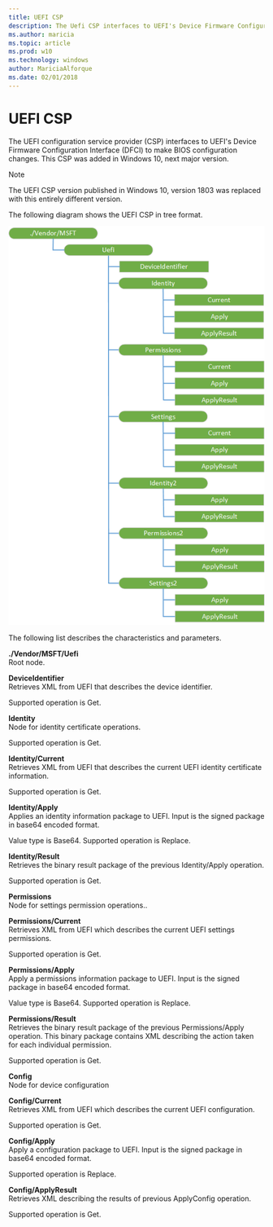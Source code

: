 ```yaml
---
title: UEFI CSP
description: The Uefi CSP interfaces to UEFI's Device Firmware Configuration Interface (DFCI) to make BIOS configuration changes.
ms.author: maricia
ms.topic: article
ms.prod: w10
ms.technology: windows
author: MariciaAlforque
ms.date: 02/01/2018
---
```


# UEFI CSP


The UEFI configuration service provider (CSP) interfaces to UEFI's Device Firmware Configuration Interface (DFCI) to make BIOS configuration changes. This CSP was added in Windows 10, next major version.

> [!Note]  
> The UEFI CSP version published in Windows 10, version 1803 was replaced with this entirely different version.

The following diagram shows the UEFI CSP in tree format.

![Uefi CSP diagram](images/provisioning-csp-uefi.png)

The following list describes the characteristics and parameters.

<a href="" id="uefi"></a>**./Vendor/MSFT/Uefi**  
Root node.

<a href="" id="deviceidentifier"></a>**DeviceIdentifier**  
Retrieves XML from UEFI that describes the device identifier.

Supported operation is Get.

<a href="" id="identity"></a>**Identity**  
Node for identity certificate operations.

Supported operation is Get.

<a href="" id="identity-current"></a>**Identity/Current**  
Retrieves XML from UEFI that describes the current UEFI identity certificate information.

Supported operation is Get.

<a href="" id="identity-apply"></a>**Identity/Apply**  
Applies an identity information package to UEFI. Input is the signed package in base64 encoded format.

Value type is Base64. Supported operation is Replace.

<a href="" id="identity-result"></a>**Identity/Result**  
Retrieves the binary result package of the previous Identity/Apply operation.

Supported operation is Get.

<a href="" id="permissions"></a>**Permissions**  
Node for settings permission operations..

<a href="" id="permissions-current"></a>**Permissions/Current**  
Retrieves XML from UEFI which describes the current UEFI settings permissions.

Supported operation is Get.

<a href="" id="permissions-apply"></a>**Permissions/Apply**  
Apply a permissions information package to UEFI. Input is the signed package in base64 encoded format.

Value type is Base64. Supported operation is Replace.

<a href="" id="permissions-result"></a>**Permissions/Result**  
Retrieves the binary result package of the previous Permissions/Apply operation.  This binary package contains XML describing the action taken for each individual permission.

Supported operation is Get.

<a href="" id="config"></a>**Config**  
Node for device configuration

<a href="" id="config-current"></a>**Config/Current**  
Retrieves XML from UEFI which describes the current UEFI configuration.

Supported operation is Get.

<a href="" id="config-apply"></a>**Config/Apply**  
Apply a configuration package to UEFI. Input is the signed package in base64 encoded format.

Supported operation is Replace.

<a href="" id="config-applyresult"></a>**Config/ApplyResult**  
Retrieves XML describing the results of previous ApplyConfig operation.

Supported operation is Get.

